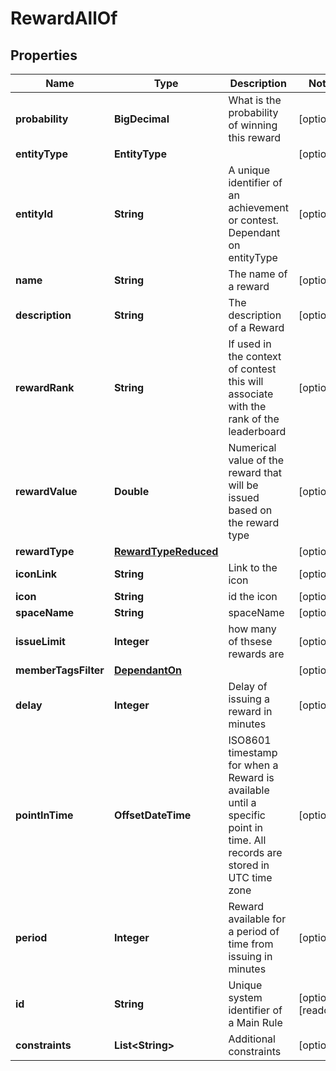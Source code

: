 

# RewardAllOf


## Properties

Name | Type | Description | Notes
------------ | ------------- | ------------- | -------------
**probability** | **BigDecimal** | What is the probability of winning this reward |  [optional]
**entityType** | **EntityType** |  |  [optional]
**entityId** | **String** | A unique identifier of an achievement or contest. Dependant on entityType |  [optional]
**name** | **String** | The name of a reward |  [optional]
**description** | **String** | The description of a Reward |  [optional]
**rewardRank** | **String** | If used in the context of contest this will associate with the rank of the leaderboard |  [optional]
**rewardValue** | **Double** | Numerical value of the reward that will be issued based on the reward type |  [optional]
**rewardType** | [**RewardTypeReduced**](RewardTypeReduced.md) |  |  [optional]
**iconLink** | **String** | Link to the icon |  [optional]
**icon** | **String** | id the icon |  [optional]
**spaceName** | **String** | spaceName |  [optional]
**issueLimit** | **Integer** | how many of thsese rewards are |  [optional]
**memberTagsFilter** | [**DependantOn**](DependantOn.md) |  |  [optional]
**delay** | **Integer** | Delay of issuing a reward in minutes |  [optional]
**pointInTime** | **OffsetDateTime** | ISO8601 timestamp for when a Reward is available until a specific point in time. All records are stored in UTC time zone |  [optional]
**period** | **Integer** | Reward available for a period of time from issuing in minutes |  [optional]
**id** | **String** | Unique system identifier of a Main Rule |  [optional] [readonly]
**constraints** | **List&lt;String&gt;** | Additional constraints |  [optional]



